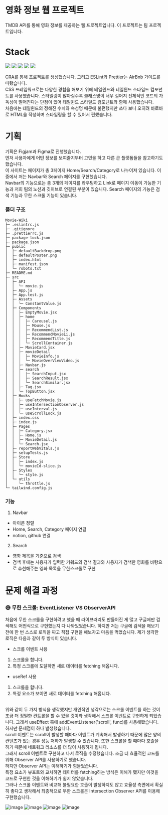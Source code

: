 # 영화 정보 웹 프로젝트
TMDB API를 통해 영화 정보를 제공하는 웹 프로젝트입니다. 이 프로젝트는 팀 프로젝트입니다.

# Stack
<img src="https://img.shields.io/badge/Javascript-F7DF1E?style=flat-square&logo=Javascript&logoColor=white"/> <img src="https://img.shields.io/badge/React-61DAFB?style=flat-square&logo=React&logoColor=white"/> <img src="https://img.shields.io/badge/TailwindCSS-06B6D4?style=flat-square&logo=tailwindcss&logoColor=white"/> <img src="https://img.shields.io/badge/ESLint-4B32C3?style=flat-square&logo=ESLint&logoColor=white"/> <img src="https://img.shields.io/badge/Prettier-F7B93E?style=flat-square&logo=Prettier&logoColor=white"/>

CRA를 통해 프로젝트를 생성했습니다. 그리고 ESLint와 Prettier는 AirBnb 가이드를 따랐습니다. <br/>
CSS 프레임워크로는 다양한 경험을 해보기 위해 테일윈드와 테일윈드 스타일드 컴포넌트를 사용했습니다. 스타일링이 많아질수록 클래스명이 너무 길어져 전체적인 코드의 가독성이 떨어진다는 단점이 있어 테일윈드 스타일드 컴포넌트와 함께 사용했습니다. <br/>
처음에는 테일윈드의 정해진 수치와 속성명 때문에 불편했지만 쓰다 보니 오히려 바로바로 HTML을 작성하며 스타일링을 할 수 있어서 편했습니다.

# 기획
기획은 Figjam과 Figma로 진행했습니다.<br/>
먼저 사용자에게 어떤 정보를 보여줄지부터 고민을 하고 다른 큰 플랫폼들을 참고하기도 했습니다. <br/>
이 사이트는 페이지가 총 3페이지 Home/Search/Category로 나누어져 있습니다. 이 중에서 저는 Navbar와 Search 페이지를 구현했습니다.<br/>
Navbar의 기능으로는 총 3개의 페이지를 라우팅하고 Link로 페이지 이동이 가능한 기능과 저희 팀의 노션과 깃허브로 연결된 부분이 있습니다. Search 페이지의 기능은 검색 기능과 무한 스크롤 기능이 있습니다.

### 폴더 구조

```
Movie-Wiki
├─ .eslintrc.js
├─ .gitignore
├─ .prettierrc.js
├─ package-lock.json
├─ package.json
├─ public
│  ├─ defaultBackdrop.png
│  ├─ defaultPoster.png
│  ├─ index.html
│  ├─ manifest.json
│  └─ robots.txt
├─ README.md
├─ src
│  ├─ API
│  │  └─ movie.js
│  ├─ App.js
│  ├─ App.test.js
│  ├─ Assets
│  │  └─ ConstantValue.js
│  ├─ Components
│  │  ├─ EmptyMovie.jsx
│  │  ├─ home
│  │  │  ├─ Carousel.js
│  │  │  ├─ Mouse.js
│  │  │  ├─ RecommendList.js
│  │  │  ├─ RecommendMovieLi.js
│  │  │  ├─ RecommendTitle.js
│  │  │  └─ ScrollContainer.js
│  │  ├─ MovieCard.jsx
│  │  ├─ movieDetail
│  │  │  ├─ MovieInfo.js
│  │  │  └─ MovieOverViewVideo.js
│  │  ├─ Navbar.js
│  │  ├─ search
│  │  │  ├─ SearchInput.jsx
│  │  │  ├─ SearchResult.jsx
│  │  │  └─ SearchSimilar.jsx
│  │  ├─ Tag.jsx
│  │  └─ TopButton.jsx
│  ├─ Hooks
│  │  ├─ useFetchMovie.js
│  │  ├─ useIntersectionObserver.js
│  │  ├─ useInterval.js
│  │  └─ useScrollLock.js
│  ├─ index.css
│  ├─ index.js
│  ├─ Pages
│  │  ├─ Category.jsx
│  │  ├─ Home.js
│  │  ├─ MovieDetail.js
│  │  └─ Search.jsx
│  ├─ reportWebVitals.js
│  ├─ setupTests.js
│  ├─ Store
│  │  ├─ index.js
│  │  └─ movieId-slice.js
│  ├─ Styles
│  │  └─ style.js
│  └─ utils
│     └─ throttle.js
└─ tailwind.config.js

```

### 기능
1. Navbar
- 아이콘 정렬
- Home, Search, Category 페이지 연결
- notion, github 연결
2. Search
- 영화 제목을 기준으로 검색
- 검색 후에는 사용자가 입력한 키워드의 검색 결과와 사용자가 검색한 영화를 바탕으로 추천해주는 영화 목록을 무한스크롤로 구현

# 문제 해결 과정
### 😅 무한 스크롤: EventListener VS ObserverAPI
처음에 무한 스크롤을 구현하려고 했을 때 라이브러리도 만들어진 게 많고 구글에만 검색해도 어떤식으로 구현했는지 다 나와있었습니다. 
하지만 저는 구글에 검색을 해보기 전에 한 번 스스로 로직을 짜고 직접 구현을 해보자고 마음을 먹었습니다.
제가 생각한 로직은 다음과 같이 두 방식이 있습니다.
- 스크롤 이벤트 사용
1. 스크롤을 합니다.
2. 특정 스크롤에 도달하면 새로 데이터를 fetching 해옵니다.

- useRef 사용
1. 스크롤을 합니다.
2. 특정 요소가 보이면 새로 데이터를 fetching 해옵니다.
<br/>
위와 같이 두 가지 방식을 생각했지만 개인적인 생각으로는 스크롤 이벤트를 하는 것이 조금 더 정밀한 컨트롤을 할 수 있을 것이라 생각해서 스크롤 이벤트로 구현하게 되었습니다. 그래서 useEffect 훅에 addEventListener('scroll', func)를 사용해봤습니다. <br/>
하지만 문제점이 하나 발생했습니다. <br/>
scroll 이벤트는 scroll이 발생할 때마다 이벤트가 계속해서 발생하기 때문에 많은 양의 컨텐츠가 있는 경우 성능 저하가 발생할 수 있습니다. 또한 스크롤을 할 때마다 호출을 하기 때문에 네트워크 리소스를 더 많이 사용하게 됩니다. <br/>
그래서 scroll 이벤트로 구현하고 나서 로직을 수정했습니다. 조금 더 효율적인 코드를 위해 Observer API를 사용하기로 했습니다. <br/>
하지만 Observer API는 이해하기가 힘들었습니다. <br/>
특정 요소가 뷰포트와 교차하면 데이터를 fetching하는 방식은 이해가 됐지만 이것을 코드로 구현한 것을 이해하기가 쉽지 않았습니다.<br/>
그러나 스크롤 이벤트와 비교해 불필요한 호출이 발생하지도 않고 효율성 측면에서 확실히 좋다고 생각해서 최종적으로 무한 스크롤은 Intersection Observer API를 이용해 구현했습니다.








![image](https://github.com/TaeWooKim-SCH/Movie-Wiki/assets/79956107/fd86251d-88d2-4945-bb3d-f9605cfc2b1e)
![image](https://github.com/TaeWooKim-SCH/Movie-Wiki/assets/79956107/8069adf9-1caf-4952-83fe-dc5e00f7a528)
![image](https://github.com/TaeWooKim-SCH/Movie-Wiki/assets/79956107/9d13a543-37e4-431e-b8e1-0e29e0e751e3)
![image](https://github.com/TaeWooKim-SCH/Movie-Wiki/assets/79956107/fd7e64a1-a073-4d96-9e35-cd140d4b87a2)

